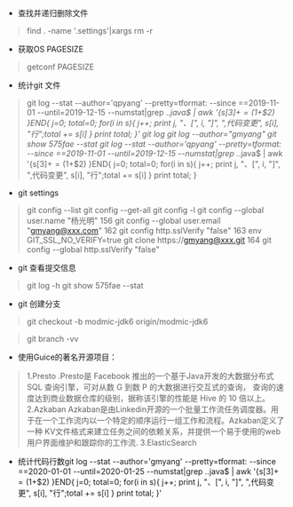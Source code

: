 * 查找并递归删除文件
> find . -name '.settings'|xargs rm -r
* 获取OS PAGESIZE
> getconf PAGESIZE
* 统计git 文件
> git log --stat --author='qpyang' --pretty=tformat: --since ==2019-11-01 --until=2019-12-15 --numstat|grep .*.java$ | awk '{s[$3] += ($1+$2) }END{ j=0; total=0; for(i in s){ j++; print j, "、[", i, "]", ",代码变更", s[i], "行";total += s[i] }  print total; }'
> git log
> git log --author="gmyang"
> git show 575fae --stat
> git log --stat --author='qpyang' --pretty=tformat: --since ==2019-11-01 --until=2019-12-15 --numstat|grep .*.java$ | awk '{s[$3] += ($1+$2) }END{ j=0; total=0; for(i in s){ j++; print j, "、[", i, "]", ",代码变更", s[i], "行";total += s[i] }  print total; }

* git settings
> git config --list
> git config --get-all
> git config -l
> git config --global user.name "杨光明"
> 156  git config --global user.email "gmyang@xxx.com"
> 162  git config http.sslVerify "false"
> 163  env GIT_SSL_NO_VERIFY=true git clone https://gmyang@xxx.git
> 164  git config --global http.sslVerify "false"

* git 查看提交信息
> git log -h
> git show 575fae --stat

* git 创建分支
> git checkout -b modmic-jdk6 origin/modmic-jdk6

> git branch -vv

* 使用Guice的著名开源项目：
> 1.Presto 
.Presto是 Facebook 推出的一个基于Java开发的大数据分布式 SQL 查询引擎，可对从数 G 到数 P 的大数据进行交互式的查询，
查询的速度达到商业数据仓库的级别，据称该引擎的性能是 Hive 的 10 倍以上。
2.Azkaban
Azkaban是由Linkedin开源的一个批量工作流任务调度器。用于在一个工作流内以一个特定的顺序运行一组工作和流程。Azkaban定义了一种
KV文件格式来建立任务之间的依赖关系，并提供一个易于使用的web用户界面维护和跟踪你的工作流.
3.ElasticSearch
* 统计代码行数git log --stat --author='gmyang' --pretty=tformat: --since ==2020-01-01 --until=2020-01-25 --numstat|grep ..java$ | awk '{s[$3] += ($1+$2) }END{ j=0; total=0; for(i in s){ j++; print j, "、[", i, "]", ",代码变更", s[i], "行";total += s[i] } print total; }'

> 
